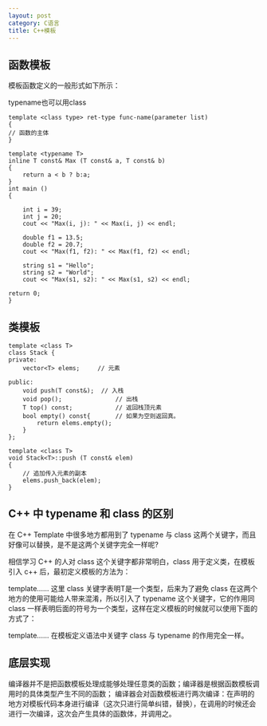 ```yaml
---
layout: post
category: C语言
title: C++模板
---
```

## 函数模板
模板函数定义的一般形式如下所示：

typename也可以用class

    template <class type> ret-type func-name(parameter list)
    {
    // 函数的主体
    }

    template <typename T>
    inline T const& Max (T const& a, T const& b) 
    { 
        return a < b ? b:a; 
    } 
    int main ()
    {
    
        int i = 39;
        int j = 20;
        cout << "Max(i, j): " << Max(i, j) << endl; 
    
        double f1 = 13.5; 
        double f2 = 20.7; 
        cout << "Max(f1, f2): " << Max(f1, f2) << endl; 
    
        string s1 = "Hello"; 
        string s2 = "World"; 
        cout << "Max(s1, s2): " << Max(s1, s2) << endl; 
    
    return 0;
    }

## 类模板

    template <class T>
    class Stack { 
    private: 
        vector<T> elems;     // 元素 
    
    public: 
        void push(T const&);  // 入栈
        void pop();               // 出栈
        T top() const;            // 返回栈顶元素
        bool empty() const{       // 如果为空则返回真。
            return elems.empty(); 
        } 
    }; 
    
    template <class T>
    void Stack<T>::push (T const& elem) 
    { 
        // 追加传入元素的副本
        elems.push_back(elem);    
    } 
    
## C++ 中 typename 和 class 的区别
在 C++ Template 中很多地方都用到了 typename 与 class 这两个关键字，而且好像可以替换，是不是这两个关键字完全一样呢?

相信学习 C++ 的人对 class 这个关键字都非常明白，class 用于定义类，在模板引入 c++ 后，最初定义模板的方法为：

template<class T>......
这里 class 关键字表明T是一个类型，后来为了避免 class 在这两个地方的使用可能给人带来混淆，所以引入了 typename 这个关键字，它的作用同class 一样表明后面的符号为一个类型，这样在定义模板的时候就可以使用下面的方式了：

template<typename
T>......
在模板定义语法中关键字 class 与 typename 的作用完全一样。

## 底层实现

编译器并不是把函数模板处理成能够处理任意类的函数；编译器是根据函数模板调用时的具体类型产生不同的函数； 
编译器会对函数模板进行两次编译：在声明的地方对模板代码本身进行编译（这次只进行简单纠错，替换），在调用的时候还会进行一次编译，这次会产生具体的函数体，并调用之。